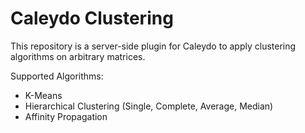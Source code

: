 Caleydo Clustering
==================

This repository is a server-side plugin for Caleydo to apply clustering algorithms on arbitrary matrices.

Supported Algorithms:
- K-Means
- Hierarchical Clustering (Single, Complete, Average, Median)
- Affinity Propagation
